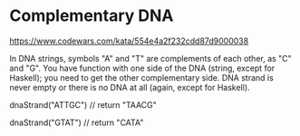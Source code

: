 # Complementary DNA

https://www.codewars.com/kata/554e4a2f232cdd87d9000038

In DNA strings, symbols "A" and "T" are complements of each other, as "C" and "G". You have function with one side of the DNA (string, except for Haskell); you need to get the other complementary side. DNA strand is never empty or there is no DNA at all (again, except for Haskell).

dnaStrand("ATTGC") // return "TAACG"

dnaStrand("GTAT") // return "CATA"
